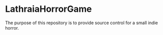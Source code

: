 # LathraiaHorrorGame
 The purpose of this repository is to provide source control for a small indie horror.

